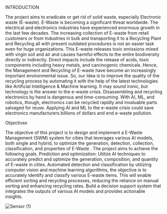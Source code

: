 INTRODUCTION

The project aims to eradicate or get rid of solid waste, especially Electronic waste (E-waste). E-Waste is becoming a significant threat worldwide. The electrical and electronics industries have experienced enormous growth in the last few decades. The increasing collection of E-waste from retail customers or from Industries in bulk and transporting it to a Recycling Plant and Recycling all with present outdated procedures is not an easier task even for huge organizations. This E-waste releases toxic emissions mixed with virgin soil and air and causes harmful effects to the entire biodiversity directly or indirectly. Direct impacts include the release of acids, toxic components including heavy metals, and carcinogenic chemicals. Hence, the Management and Recycling of E-waste have become an increasingly important environmental issue. So, our Idea is to improve the quality of the recycling process by automating it with the help of the latest technologies like Artificial Intelligence & Machine learning. It may sound ironic, but technology is the answer to the e-waste crisis. Disassembling and recycling electronics by hand is dangerous and time-consuming. With AI, ML, and robotics, though, electronics can be recycled rapidly and invaluable parts salvaged for reuse. Applying AI and ML to the e-waste crisis could save electronics manufacturers billions of dollars and end e-waste pollution.

 Objectives

The objective of this project is to design and implement a E-Waste Management (SWM) system for cities that leverages various AI models, both single and hybrid, to optimize the generation, detection, collection, classification, and properties of E-Waste . The project aims to achieve the following goals. Prediction and optimization: Utilize AI techniques to accurately predict and optimize the generation, composition, and quantity of E-waste in cities.  Automated detection and classification by utilizing computer vision and machine learning algorithms, the objective is to accurately identify and classify various E-waste items. This will enable efficient sorting and recycling processes, reducing the reliance on manual sorting and enhancing recycling rates. Build a decision support system that integrates the outputs of various AI models and provides actionable insights.


![Sensor (1)](https://github.com/astonsam3/Ewaste/assets/129243726/f6c76fb8-a4c5-4be9-a059-fdb78dbc4522)



